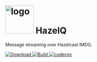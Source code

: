 <img src="https://raw.githubusercontent.com/wiki/obsidiandynamics/hazelq/images/hazelq-logo.png" width="90px" alt="logo"/> HazelQ
===
Message streaming over Hazelcast IMDG.

[![Download](https://api.bintray.com/packages/obsidiandynamics/hazelq/hazelq-core/images/download.svg) ](https://bintray.com/obsidiandynamics/hazelq/hazelq-core/_latestVersion)
[![Build](https://travis-ci.org/obsidiandynamics/hazelq.svg?branch=master) ](https://travis-ci.org/obsidiandynamics/hazelq#)
[![codecov](https://codecov.io/gh/obsidiandynamics/hazelq/branch/master/graph/badge.svg)](https://codecov.io/gh/obsidiandynamics/hazelq)
